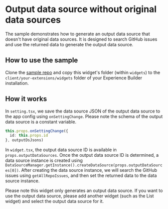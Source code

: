 # Output data source without original data sources

The sample demonstrates how to generate an output data source that doesn't have original data sources. It is designed to search GitHub issues and use the returned data to generate the output data source.

## How to use the sample

Clone the [sample repo](https://github.com/esri/arcgis-experience-builder-sdk-resources) and copy this widget's folder (within `widgets`) to the `client/your-extensions/widgets` folder of your Experience Builder installation.

## How it works

In `setting.tsx`, we save the data source JSON of the output data source to the app config using `onSettingChange`. Please note the schema of the output data source is a constant variable.

```ts
this.props.onSettingChange({
  id: this.props.id
}, outputDsJsons)
```

In `widget.tsx`, the output data source ID is available in `props.outputDataSources`. Once the output data source ID is determined, a data source instance is created using `DataSourceManager.getInstance().createDataSource(props.outputDataSources[0])`. After creating the data source instance, we will search the GitHub issues using `getAllRepoIssues`, and then set the returned data to the data source instance.

Please note this widget only generates an output data source. If you want to use the output data source, please add another widget (such as the List widget) and select the output data source for it.

